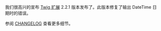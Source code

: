 我们很高兴的宣布 [Twig 扩展](https://github.com/yiisoft/yii2-twig) 2.2.1 版本发布了。此版本修复了输出 DateTime 日期时的错误。

参阅 [CHANGELOG](https://github.com/yiisoft/yii2-twig/blob/2.2.1/CHANGELOG.md) 查看更多细节。